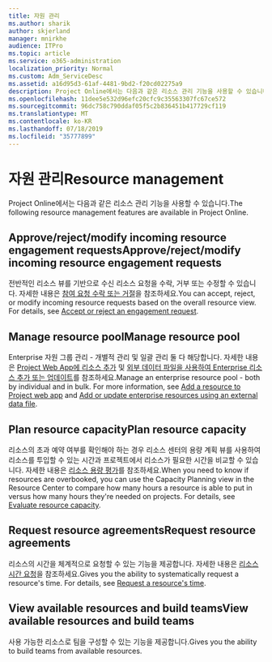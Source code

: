 ```yaml
---
title: 자원 관리
ms.author: sharik
author: skjerland
manager: mnirkhe
audience: ITPro
ms.topic: article
ms.service: o365-administration
localization_priority: Normal
ms.custom: Adm_ServiceDesc
ms.assetid: a16d95d3-61af-4481-9bd2-f20cd02275a9
description: Project Online에서는 다음과 같은 리소스 관리 기능을 사용할 수 있습니다.
ms.openlocfilehash: 11dee5e532d96efc20cfc9c35563307fc67ce572
ms.sourcegitcommit: 96dc758c790ddaf05f5c2b836451b417729cf119
ms.translationtype: MT
ms.contentlocale: ko-KR
ms.lasthandoff: 07/18/2019
ms.locfileid: "35777899"
---
```

# <a name="resource-management"></a><span data-ttu-id="1519a-103">자원 관리</span><span class="sxs-lookup"><span data-stu-id="1519a-103">Resource management</span></span>

<span data-ttu-id="1519a-104">Project Online에서는 다음과 같은 리소스 관리 기능을 사용할 수 있습니다.</span><span class="sxs-lookup"><span data-stu-id="1519a-104">The following resource management features are available in Project Online.</span></span>
  
## <a name="approverejectmodify-incoming-resource-engagement-requests"></a><span data-ttu-id="1519a-105">Approve/reject/modify incoming resource engagement requests</span><span class="sxs-lookup"><span data-stu-id="1519a-105">Approve/reject/modify incoming resource engagement requests</span></span>
<span data-ttu-id="1519a-106"><a name="bkmk_ApproveRejectModify"> </a></span><span class="sxs-lookup"><span data-stu-id="1519a-106"></span></span>

<span data-ttu-id="1519a-p101">전반적인 리소스 뷰를 기반으로 수신 리소스 요청을 수락, 거부 또는 수정할 수 있습니다. 자세한 내용은 [참여 요청 수락 또는 거절](http://go.microsoft.com/fwlink/?LinkID=823659&amp;clcid=0x409)을 참조하세요.</span><span class="sxs-lookup"><span data-stu-id="1519a-p101">You can accept, reject, or modify incoming resource requests based on the overall resource view. For details, see [Accept or reject an engagement request](http://go.microsoft.com/fwlink/?LinkID=823659&amp;clcid=0x409).</span></span>
  
## <a name="manage-resource-pool"></a><span data-ttu-id="1519a-109">Manage resource pool</span><span class="sxs-lookup"><span data-stu-id="1519a-109">Manage resource pool</span></span>
<span data-ttu-id="1519a-110"><a name="bkmk_ManageResourcePool"> </a></span><span class="sxs-lookup"><span data-stu-id="1519a-110"></span></span>

<span data-ttu-id="1519a-p102">Enterprise 자원 그룹 관리 - 개별적 관리 및 일괄 관리 둘 다 해당합니다. 자세한 내용은 [Project Web App에 리소스 추가](http://go.microsoft.com/fwlink/?LinkID=823660&amp;clcid=0x409) 및 [외부 데이터 파일을 사용하여 Enterprise 리소스 추가 또는 업데이트](http://go.microsoft.com/fwlink/?LinkID=823661&amp;clcid=0x409)를 참조하세요.</span><span class="sxs-lookup"><span data-stu-id="1519a-p102">Manage an enterprise resource pool - both by individual and in bulk. For more information, see [Add a resource to Project web app](http://go.microsoft.com/fwlink/?LinkID=823660&amp;clcid=0x409) and [Add or update enterprise resources using an external data file](http://go.microsoft.com/fwlink/?LinkID=823661&amp;clcid=0x409).</span></span>
  
## <a name="plan-resource-capacity"></a><span data-ttu-id="1519a-113">Plan resource capacity</span><span class="sxs-lookup"><span data-stu-id="1519a-113">Plan resource capacity</span></span>
<span data-ttu-id="1519a-114"><a name="bkmk_PlanResourceCapacity"> </a></span><span class="sxs-lookup"><span data-stu-id="1519a-114"></span></span>

<span data-ttu-id="1519a-p103">리소스의 초과 예약 여부를 확인해야 하는 경우 리소스 센터의 용량 계획 뷰를 사용하여 리소스를 투입할 수 있는 시간과 프로젝트에서 리소스가 필요한 시간을 비교할 수 있습니다. 자세한 내용은 [리소스 용량 평가](http://go.microsoft.com/fwlink/?LinkID=823662&amp;clcid=0x409)를 참조하세요.</span><span class="sxs-lookup"><span data-stu-id="1519a-p103">When you need to know if resources are overbooked, you can use the Capacity Planning view in the Resource Center to compare how many hours a resource is able to put in versus how many hours they're needed on projects. For details, see [Evaluate resource capacity](http://go.microsoft.com/fwlink/?LinkID=823662&amp;clcid=0x409).</span></span>
  
## <a name="request-resource-agreements"></a><span data-ttu-id="1519a-117">Request resource agreements</span><span class="sxs-lookup"><span data-stu-id="1519a-117">Request resource agreements</span></span>
<span data-ttu-id="1519a-118"><a name="bkmk_RequestResourceAgreements"> </a></span><span class="sxs-lookup"><span data-stu-id="1519a-118"></span></span>

<span data-ttu-id="1519a-p104">리소스의 시간을 체계적으로 요청할 수 있는 기능을 제공합니다. 자세한 내용은 [리소스 시간 요청](http://go.microsoft.com/fwlink/?LinkID=823663&amp;clcid=0x409)을 참조하세요.</span><span class="sxs-lookup"><span data-stu-id="1519a-p104">Gives you the ability to systematically request a resource's time. For details, see [Request a resource's time](http://go.microsoft.com/fwlink/?LinkID=823663&amp;clcid=0x409).</span></span>
  
## <a name="view-available-resources-and-build-teams"></a><span data-ttu-id="1519a-121">View available resources and build teams</span><span class="sxs-lookup"><span data-stu-id="1519a-121">View available resources and build teams</span></span>
<span data-ttu-id="1519a-122"><a name="bkmk_ViewAvailableResources"> </a></span><span class="sxs-lookup"><span data-stu-id="1519a-122"></span></span>

<span data-ttu-id="1519a-123">사용 가능한 리소스로 팀을 구성할 수 있는 기능을 제공합니다.</span><span class="sxs-lookup"><span data-stu-id="1519a-123">Gives you the ability to build teams from available resources.</span></span>
  

